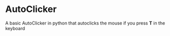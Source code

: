 # AutoClicker
A basic AutoClicker in python that autoclicks the mouse if you press <b>T</b> in the keyboard
